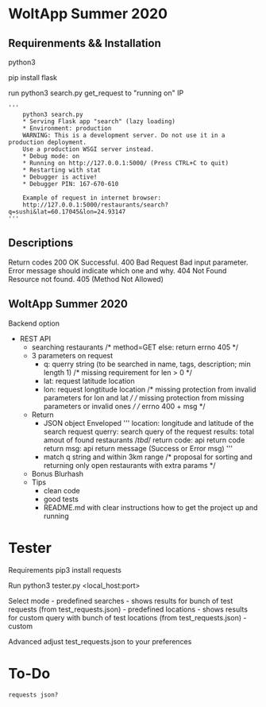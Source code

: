 # WoltApp Summer 2020

## Requirenments && Installation

python3

pip install flask

run
	python3 search.py
	get_request to "running on" IP

	'''
		python3 search.py
		* Serving Flask app "search" (lazy loading)
		* Environment: production
		WARNING: This is a development server. Do not use it in a production deployment.
		Use a production WSGI server instead.
		* Debug mode: on
		* Running on http://127.0.0.1:5000/ (Press CTRL+C to quit)
		* Restarting with stat
		* Debugger is active!
		* Debugger PIN: 167-670-610

		Example of request in internet browser:
		http://127.0.0.1:5000/restaurants/search?q=sushi&lat=60.17045&lon=24.93147
	'''

## Descriptions

Return codes
200 OK	Successful.
400 Bad Request	Bad input parameter. Error message should indicate which one and why.
404 Not Found	Resource not found.
405 (Method Not Allowed)

## WoltApp Summer 2020
Backend option
- REST API
	- searching restaurants
		/* method=GET else: return errno 405 */
	- 3 parameters on request
		- q: querry string (to be searched in name, tags, description; min length 1)
			/* missing requirement for len > 0 */
		- lat: request latitude location
		- lon: request longtitude location
			/* missing protection from invalid parameters for lon and lat */
		/* missing protection from missing parameters or invalid ones */
		/* errno 400 + msg */
	- Return
		- JSON object
			Enveloped
				'''
					location: longitude and latitude of the search request
					querry: search query of the request
					results: total amout of found restaurants
					/*tbd*/
					return code: api return code
					return msg: api return message (Success or Error msg)
				'''
		- match q string and within 3km range
			/* proposal for sorting and returning only open restaurants  with extra params */
	- Bonus Blurhash
	- Tips
		- clean code
		- good tests
		- README.md with clear instructions how to get the project up and running

# Tester
Requirements
	pip3 install requests
	

Run
	python3 tester.py <local_host:port>

Select mode
	- predefined searches
		- shows results for bunch of test requests (from test_requests.json)
	- predefined locations
		- shows results for custom query with bunch of test locations (from test_requests.json)
	- custom

Advanced
	adjust test_requests.json to your preferences
# To-Do
	requests json?